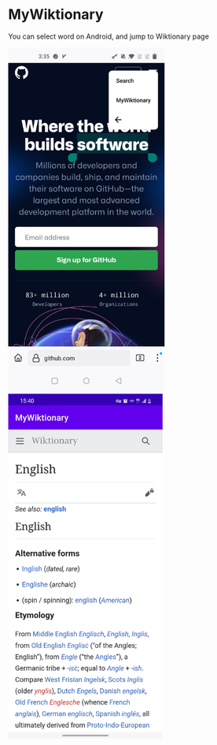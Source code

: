 # MyWiktionary

You can select word on Android, and jump to Wiktionary page 


<img src="./doc/Screenshot_20220530-153546.jpg" alt="select text" height="700"/><img src="./doc/Screenshot_20220530-154025.jpg" alt="select text" height="700"/>
